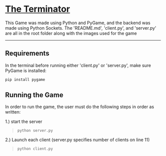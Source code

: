 # <u> The Terminator </u>

This Game was made using Python and PyGame, and the backend was made using Python Sockets. 
The 'README.md', 'client.py', and 'server.py' are all in the root folder along with the images used for the game

---

## Requirements

In the terminal before running either 'client.py' or 'server.py', make sure PyGame is installed:

```bash
pip install pygame
```

## Running the Game

In order to run the game, the user must do the following steps in order as written: 

1.) start the server
> ``` python server.py ```

2.) Launch each client (server.py specifies number of clients on line 11)
> ``` python client.py ```
